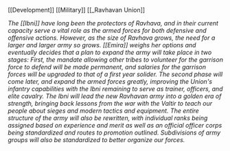 [[Development]]
[[Military]]
[[_Ravhavan Union]]

*The [[Ibni]] have long been the protectors of Ravhava, and in their current capacity serve a vital role as the armed forces for both defensive and offensive actions. However, as the size of Ravhava grows, the need for a larger and larger army so grows. [[Emira]] weighs her options and eventually decides that a plan to expand the army will take place in two stages: First, the mandate allowing other tribes to volunteer for the garrison force to defend will be made permanent, and salaries for the garrison forces will be upgraded to that of a first year solider. The second phase will come later, and expand the armed forces greatly, improving the Union's infantry capabilities with the Ibni remaining to serve as trainer, officers, and elite cavalry. The Ibni will lead the new Ravhavan army into a golden era of strength, bringing back lessons from the war with the Valtir to teach our people about sieges and modern tactics and equipment. The entire structure of the army will also be rewritten, with individual ranks being assigned based on experience and merit as well as an official officer corps being standardized and routes to promotion outlined. Subdivisions of army groups will also be standardized to better organize our forces.*

